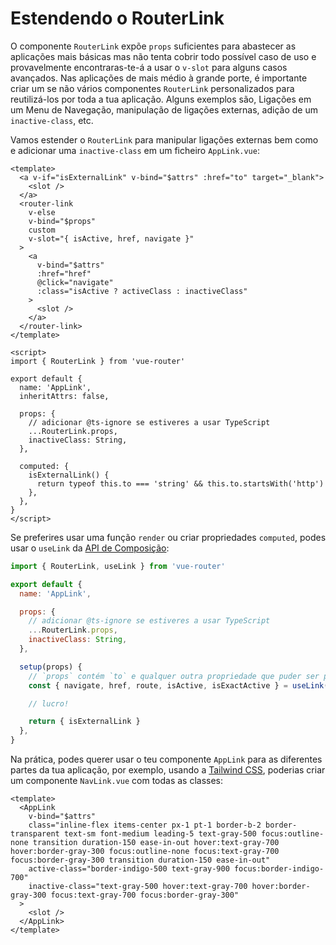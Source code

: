 # Estendendo o RouterLink

<VueSchoolLink
  href="https://vueschool.io/lessons/extending-router-link-for-external-urls"
  title="Aprenda a como estender o router-link"
/>

O componente `RouterLink` expõe `props` suficientes para abastecer as aplicações mais básicas mas não tenta cobrir todo possível caso de uso e provavelmente encontraras-te-á a usar o `v-slot` para alguns casos avançados. Nas aplicações de mais médio à grande porte, é importante criar um se não vários componentes `RouterLink` personalizados para reutilizá-los por toda a tua aplicação. Alguns exemplos são, Ligações em um Menu de Navegação, manipulação de ligações externas, adição de um `inactive-class`, etc.

Vamos estender o `RouterLink` para manipular ligações externas bem como e adicionar uma `inactive-class` em um ficheiro `AppLink.vue`:

```vue
<template>
  <a v-if="isExternalLink" v-bind="$attrs" :href="to" target="_blank">
    <slot />
  </a>
  <router-link
    v-else
    v-bind="$props"
    custom
    v-slot="{ isActive, href, navigate }"
  >
    <a
      v-bind="$attrs"
      :href="href"
      @click="navigate"
      :class="isActive ? activeClass : inactiveClass"
    >
      <slot />
    </a>
  </router-link>
</template>

<script>
import { RouterLink } from 'vue-router'

export default {
  name: 'AppLink',
  inheritAttrs: false,

  props: {
    // adicionar @ts-ignore se estiveres a usar TypeScript
    ...RouterLink.props,
    inactiveClass: String,
  },

  computed: {
    isExternalLink() {
      return typeof this.to === 'string' && this.to.startsWith('http')
    },
  },
}
</script>
```

Se preferires usar uma função `render` ou criar propriedades `computed`, podes usar o `useLink` da [API de Composição](./composition-api.md):

```js
import { RouterLink, useLink } from 'vue-router'

export default {
  name: 'AppLink',

  props: {
    // adicionar @ts-ignore se estiveres a usar TypeScript
    ...RouterLink.props,
    inactiveClass: String,
  },

  setup(props) {
    // `props` contém `to` e qualquer outra propriedade que puder ser passada para `<router-link>`
    const { navigate, href, route, isActive, isExactActive } = useLink(props)

    // lucro!

    return { isExternalLink }
  },
}
```

Na prática, podes querer usar o teu componente `AppLink` para as diferentes partes da tua aplicação, por exemplo, usando a [Tailwind CSS](https://tailwindcss.com), poderias criar um componente `NavLink.vue` com todas as classes:

```vue
<template>
  <AppLink
    v-bind="$attrs"
    class="inline-flex items-center px-1 pt-1 border-b-2 border-transparent text-sm font-medium leading-5 text-gray-500 focus:outline-none transition duration-150 ease-in-out hover:text-gray-700 hover:border-gray-300 focus:outline-none focus:text-gray-700 focus:border-gray-300 transition duration-150 ease-in-out"
    active-class="border-indigo-500 text-gray-900 focus:border-indigo-700"
    inactive-class="text-gray-500 hover:text-gray-700 hover:border-gray-300 focus:text-gray-700 focus:border-gray-300"
  >
    <slot />
  </AppLink>
</template>
```
